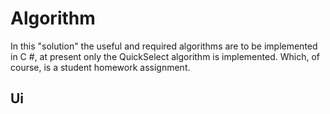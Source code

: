 Algorithm
=============
In this "solution" the useful and required algorithms are to be implemented in C #, at present only the QuickSelect algorithm is implemented. Which, of course, is a student homework assignment.

Ui
---------------
